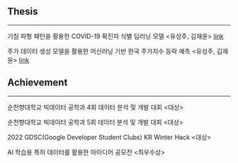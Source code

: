 

## Thesis

- - -

기침 파형 패턴을 활용한 COVID-19 확진자 식별 딥러닝 모델 <유성주, 김재윤> [link](https://www.dbpia.co.kr/pdf/pdfView.do?nodeId=NODE11047994)

주가 데이터 생성 모델을 활용한 머신러닝 기반 한국 주가지수 등락 예측 <유성주, 김재윤> [link](https://www.dbpia.co.kr/pdf/pdfView.do?nodeId=NODE11108423)

## Achievement

- - -

순천향대학교 빅데이터 공학과 4회 데이터 분석 및 개발 대회 <대상>

순천향대학교 빅데이터 공학과 5회 데이터 분석 및 개발 대회 <대상>

2022 GDSC(Google Developer Student Clubs) KR Winter Hack <대상>

AI 학습용 특허 데이터를 활용한 아이디어 공모전 <최우수상>


<!--
**sungju1572/sungju1572** is a ✨ _special_ ✨ repository because its `README.md` (this file) appears on your GitHub profile.

Here are some ideas to get you started:

- 🔭 I’m currently working on ...
- 🌱 I’m currently learning ...
- 👯 I’m looking to collaborate on ...
- 🤔 I’m looking for help with ...
- 💬 Ask me about ...
- 📫 How to reach me: ...
- 😄 Pronouns: ...
- ⚡ Fun fact: ...
-->



